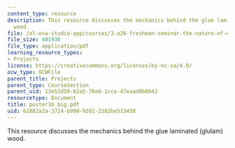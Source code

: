 ```yaml
---
content_type: resource
description: This resource discusses the mechanics behind the glue laminated (glulam)
  wood.
file: /ol-ocw-studio-app/courses/3-a26-freshman-seminar-the-nature-of-engineering-fall-2005/62882a2a3724b09892812282be513458_poster1b_big.pdf
file_size: 401936
file_type: application/pdf
learning_resource_types:
- Projects
license: https://creativecommons.org/licenses/by-nc-sa/4.0/
ocw_type: OCWFile
parent_title: Projects
parent_type: CourseSection
parent_uid: 13e53d59-62a5-76e0-1cce-47eaad0b8642
resourcetype: Document
title: poster1b_big.pdf
uid: 62882a2a-3724-b098-9281-2282be513458
---
```

This resource discusses the mechanics behind the glue laminated (glulam) wood.